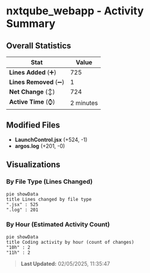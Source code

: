 # nxtqube_webapp - Activity Summary 

## Overall Statistics

| Stat                   | Value                                                             |
| ---------------------- | ----------------------------------------------------------------- |
| **Lines Added** (➕)   | 725                                          |
| **Lines Removed** (➖) | 1                                        |
| **Net Change** (↕)    | 724                |
| **Active Time** (⌚)   | 2 minutes |


## Modified Files
- **LaunchControl.jsx** (+524, -1)
- **argos.log** (+201, -0)

## Visualizations

### By File Type (Lines Changed)

```mermaid
pie showData
title Lines changed by file type
".jsx" : 525
".log" : 201
```

### By Hour (Estimated Activity Count)

```mermaid
pie showData
title Coding activity by hour (count of changes)
"10h" : 2
"11h" : 2
```


> **Last Updated:** 02/05/2025, 11:35:47